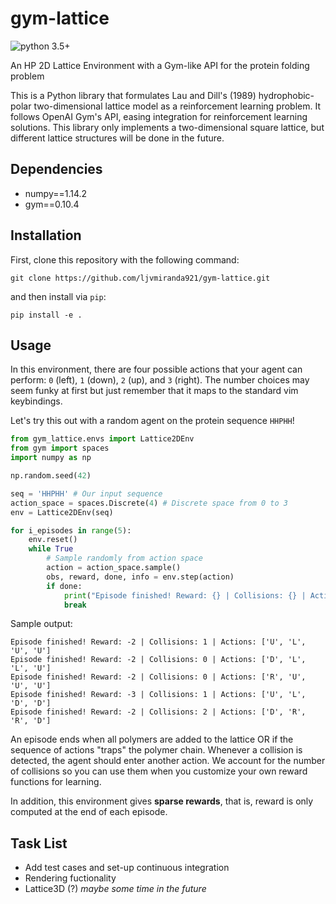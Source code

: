 # gym-lattice

![python 3.5+](https://img.shields.io/badge/python-3.5+-blue.svg)

An HP 2D Lattice Environment with a Gym-like API for the protein folding
problem

This is a Python library that formulates Lau and Dill's (1989)
hydrophobic-polar two-dimensional lattice model as a reinforcement learning
problem. It follows OpenAI Gym's API, easing integration for reinforcement
learning solutions. This library only implements a two-dimensional square
lattice, but different lattice structures will be done in the future.

## Dependencies

- numpy==1.14.2
- gym==0.10.4

## Installation

First, clone this repository with the following command:

```
git clone https://github.com/ljvmiranda921/gym-lattice.git
```

and then install via `pip`:

```
pip install -e .
```

## Usage

In this environment, there are four possible actions that your agent can
perform: `0` (left), `1` (down), `2` (up), and `3` (right). The number
choices may seem funky at first but just remember that it maps to the
standard vim keybindings.

Let's try this out with a random agent on the protein sequence `HHPHH`!

```python
from gym_lattice.envs import Lattice2DEnv
from gym import spaces
import numpy as np

np.random.seed(42)

seq = 'HHPHH' # Our input sequence
action_space = spaces.Discrete(4) # Discrete space from 0 to 3
env = Lattice2DEnv(seq)

for i_episodes in range(5):
    env.reset()
    while True
        # Sample randomly from action space
        action = action_space.sample()
        obs, reward, done, info = env.step(action)
        if done:
            print("Episode finished! Reward: {} | Collisions: {} | Actions: {}".format(reward, info['collisions'], info['actions']))
            break
```

Sample output:

```
Episode finished! Reward: -2 | Collisions: 1 | Actions: ['U', 'L', 'U', 'U']
Episode finished! Reward: -2 | Collisions: 0 | Actions: ['D', 'L', 'L', 'U']
Episode finished! Reward: -2 | Collisions: 0 | Actions: ['R', 'U', 'U', 'U']
Episode finished! Reward: -3 | Collisions: 1 | Actions: ['U', 'L', 'D', 'D']
Episode finished! Reward: -2 | Collisions: 2 | Actions: ['D', 'R', 'R', 'D']
```

An episode ends when all polymers are added to the lattice OR if the sequence
of actions "traps" the polymer chain. Whenever a collision is detected, the
agent should enter another action. We account for the number of collisions so
you can use them when you customize your own reward functions for learning.

In addition, this environment gives **sparse rewards**, that is, reward is
only computed at the end of each episode.

## Task List
- Add test cases and set-up continuous integration
- Rendering fuctionality
- Lattice3D (?) *maybe some time in the future*
